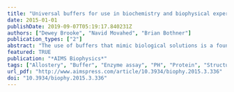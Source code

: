 ```yaml
---
title: "Universal buffers for use in biochemistry and biophysical experiments"
date: 2015-01-01
publishDate: 2019-09-07T05:19:17.840231Z
authors: ["Dewey Brooke", "Navid Movahed", "Brian Bothner"]
publication_types: ["2"]
abstract: "The use of buffers that mimic biological solutions is a foundation of biochemical and biophysical studies. However, buffering agents have both specific and nonspecific interactions with proteins. Buffer molecules can induce changes in conformational equilibria, dynamic behavior, and catalytic properties merely by their presence in solution. This effect is of concern because many of the standard experiments used to investigate protein structure and function involve changing solution conditions such as pH and/or temperature. In experiments in which pH is varied, it is common practice to switch buffering agents so that the pH is within the working range of the weak acid and conjugate base. If multiple buffers are used, it is not always possible to decouple buffer induced change from pH or temperature induced change. We have developed a series of mixed biological buffers for protein analysis that can be used across a broad pH range, are compatible with biologically relevant metal ions, and avoid complications that may arise from changing the small molecule composition of buffers when pH is used as an experimental variable."
featured: TRUE
publication: "*AIMS Biophysics*"
tags: ["Allostery", "Buffer", "Enzyme assay", "PH", "Protein", "Structure"]
url_pdf: "http://www.aimspress.com/article/10.3934/biophy.2015.3.336"
doi: "10.3934/biophy.2015.3.336"
---
```


